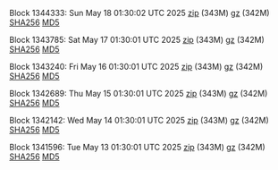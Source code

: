 Block 1344333: Sun May 18 01:30:02 UTC 2025 [zip](https://files.01coin.io/mainnet/2025-05-18/bootstrap.dat.zip) (343M) [gz](https://files.01coin.io/mainnet/2025-05-18/bootstrap.dat.tar.gz) (342M) [SHA256](https://files.01coin.io/mainnet/2025-05-18/sha256.txt) [MD5](https://files.01coin.io/mainnet/2025-05-18/md5.txt)

Block 1343785: Sat May 17 01:30:01 UTC 2025 [zip](https://files.01coin.io/mainnet/2025-05-17/bootstrap.dat.zip) (343M) [gz](https://files.01coin.io/mainnet/2025-05-17/bootstrap.dat.tar.gz) (342M) [SHA256](https://files.01coin.io/mainnet/2025-05-17/sha256.txt) [MD5](https://files.01coin.io/mainnet/2025-05-17/md5.txt)

Block 1343240: Fri May 16 01:30:01 UTC 2025 [zip](https://files.01coin.io/mainnet/2025-05-16/bootstrap.dat.zip) (343M) [gz](https://files.01coin.io/mainnet/2025-05-16/bootstrap.dat.tar.gz) (342M) [SHA256](https://files.01coin.io/mainnet/2025-05-16/sha256.txt) [MD5](https://files.01coin.io/mainnet/2025-05-16/md5.txt)

Block 1342689: Thu May 15 01:30:01 UTC 2025 [zip](https://files.01coin.io/mainnet/2025-05-15/bootstrap.dat.zip) (343M) [gz](https://files.01coin.io/mainnet/2025-05-15/bootstrap.dat.tar.gz) (342M) [SHA256](https://files.01coin.io/mainnet/2025-05-15/sha256.txt) [MD5](https://files.01coin.io/mainnet/2025-05-15/md5.txt)

Block 1342142: Wed May 14 01:30:01 UTC 2025 [zip](https://files.01coin.io/mainnet/2025-05-14/bootstrap.dat.zip) (343M) [gz](https://files.01coin.io/mainnet/2025-05-14/bootstrap.dat.tar.gz) (342M) [SHA256](https://files.01coin.io/mainnet/2025-05-14/sha256.txt) [MD5](https://files.01coin.io/mainnet/2025-05-14/md5.txt)

Block 1341596: Tue May 13 01:30:01 UTC 2025 [zip](https://files.01coin.io/mainnet/2025-05-13/bootstrap.dat.zip) (343M) [gz](https://files.01coin.io/mainnet/2025-05-13/bootstrap.dat.tar.gz) (342M) [SHA256](https://files.01coin.io/mainnet/2025-05-13/sha256.txt) [MD5](https://files.01coin.io/mainnet/2025-05-13/md5.txt)
